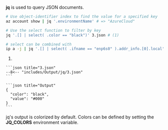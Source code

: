 **jq** is used to query JSON documents.

```sh title="Example JSON data"
# Use object-identifier index to find the value for a specified key
az account show | jq '.environmentName' # => "AzureCloud"

# Use the select function to filter by key
jq '.[] | select( .color == "black")' 3.json # (1)

# select can be combined with 
ip a -j | jq '.[] | select( .ifname == "enp6s0" ).addr_info.[0].local' -r # => 
```

1. 

    ```json title="3.json"
    --8<-- "includes/Output/jq/3.json"
    ```

    ```json title="Output"
    {
      "color": "black",
      "value": "#000"
    }
    ```

jq's output is colorized by default.
Colors can be defined by setting the **JQ\_COLORS** environment variable.


